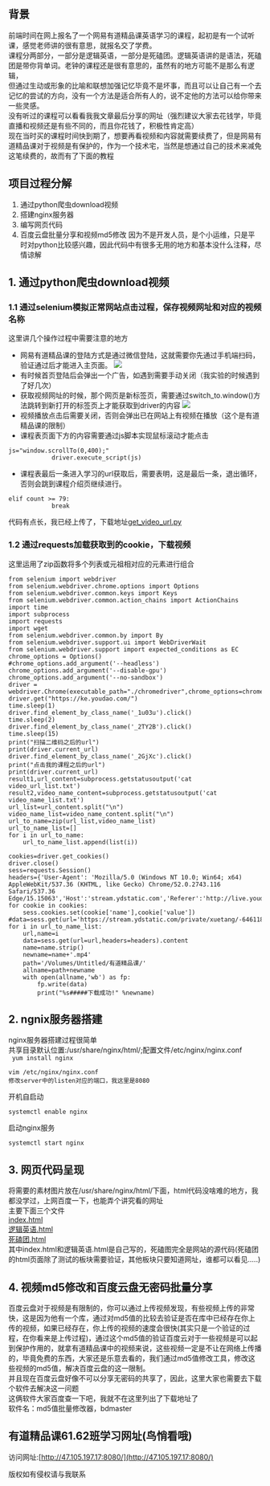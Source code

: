 ## 背景
前端时间在网上报名了一个网易有道精品课英语学习的课程，起初是有一个试听课，感觉老师讲的很有意思，就报名交了学费。    
课程分两部分，一部分是逻辑英语，一部分是死磕团。逻辑英语讲的是语法，死磕团是带你背单词。老钟的课程还是很有意思的，虽然有的地方可能不是那么有逻辑，  
但通过生动或形象的比喻和联想加强记忆毕竟不是坏事，而且可以让自己有一个去记忆的尝试的方向，没有一个方法是适合所有人的，说不定他的方法可以给你带来一些灵感。  
没有听过的课程可以看看我我文章最后分享的网址（强烈建议大家去花钱学，毕竟直播和视频还是有些不同的，而且你花钱了，积极性肯定高）  
现在当时买的课程时间快到期了，想要再看视频和内容就需要续费了，但是网易有道精品课对于视频是有保护的，作为一个技术宅，当然是想通过自己的技术来减免这笔续费的，故而有了下面的教程  
## 项目过程分解
1. 通过python爬虫download视频  
2. 搭建nginx服务器  
3. 编写网页代码
4. 百度云盘批量分享和视频md5修改
因为不是开发人员，是个小运维，只是平时对python比较感兴趣，因此代码中有很多无用的地方和基本没什么注释，尽情谅解  
## 1. 通过python爬虫download视频  
### 1.1 通过selenium模拟正常网站点击过程，保存视频网址和对应的视频名称 
这里讲几个操作过程中需要注意的地方   
+ 网易有道精品课的登陆方式是通过微信登陆，这就需要你先通过手机端扫码，验证通过后才能进入主页面。
![](1.png)
+ 有时候首页登陆后会弹出一个广告，如遇到需要手动关闭（我实验的时候遇到了好几次）
+ 获取视频网址的时候，那个网页是新标签页，需要通过switch_to.window()方法跳转到新打开的标签页上才能获取到driver的内容
![](4.png)
+ 视频播放点击后需要关闭，否则会弹出已在网站上有视频在播放（这个是有道精品课的限制）
+ 课程表页面下方的内容需要通过js脚本实现鼠标滚动才能点击  
```
js="window.scrollTo(0,400);"
            driver.execute_script(js)
```
+ 课程表最后一条进入学习的url获取后，需要表明，这是最后一条，退出循环，否则会跳到课程介绍页继续进行。
```
elif count >= 79:
            break
```            
代码有点长，我已经上传了，下载地址[get_video_url.py](http://)

### 1.2 通过requests加载获取到的cookie，下载视频
这里运用了zip函数将多个列表或元祖相对应的元素进行组合
```
from selenium import webdriver
from selenium.webdriver.chrome.options import Options
from selenium.webdriver.common.keys import Keys
from selenium.webdriver.common.action_chains import ActionChains
import time
import subprocess
import requests
import wget
from selenium.webdriver.common.by import By
from selenium.webdriver.support.ui import WebDriverWait
from selenium.webdriver.support import expected_conditions as EC
chrome_options = Options()
#chrome_options.add_argument('--headless')
chrome_options.add_argument('--disable-gpu')
chrome_options.add_argument('--no-sandbox')
driver = webdriver.Chrome(executable_path="./chromedriver",chrome_options=chrome_options)
driver.get("https://ke.youdao.com/")
time.sleep(1)
driver.find_element_by_class_name('_1u03u').click()
time.sleep(2)
driver.find_element_by_class_name('_2TY2B').click()
time.sleep(15)
print("扫描二维码之后的url")
print(driver.current_url)
driver.find_element_by_class_name('_2GjXc').click()
print("点击我的课程之后的url")
print(driver.current_url)
result1,url_content=subprocess.getstatusoutput('cat video_url_list.txt')
result2,video_name_content=subprocess.getstatusoutput('cat video_name_list.txt')
url_list=url_content.split("\n")
video_name_list=video_name_content.split("\n")
url_to_name=zip(url_list,video_name_list)
url_to_name_list=[]
for i in url_to_name:
    url_to_name_list.append(list(i))

cookies=driver.get_cookies()
driver.close()
sess=requests.Session()
headers={'User-Agent': 'Mozilla/5.0 (Windows NT 10.0; Win64; x64) AppleWebKit/537.36 (KHTML, like Gecko) Chrome/52.0.2743.116 Safari/537.36 Edge/15.15063','Host':'stream.ydstatic.com','Referer':'http://live.youdao.com/live/index.html'}
for cookie in cookies:
    sess.cookies.set(cookie['name'],cookie['value'])
#data=sess.get(url='https://stream.ydstatic.com/private/xuetang/-646118947_180319185954.mp4',headers=headers).content
for i in url_to_name_list:
    url,name=i
    data=sess.get(url=url,headers=headers).content
    name=name.strip()
    newname=name+'.mp4'
    path='/Volumes/Untitled/有道精品课/'
    allname=path+newname
    with open(allname,'wb') as fp:
        fp.write(data)
        print("%s#####下载成功!" %newname)
```
## 2. ngnix服务器搭建
nginx服务器搭建过程很简单  
共享目录默认位置:/usr/share/nginx/html/;配置文件/etc/nginx/nginx.conf  
` 
yum install nginx
`
```
vim /etc/nginx/nginx.conf
修改server中的listen对应的端口，我这里是8080
```
开机自启动  
```
systemctl enable nginx
```
启动nginx服务  
```
systemctl start nginx
```
## 3. 网页代码呈现
将需要的素材图片放在/usr/share/nginx/html/下面，html代码没啥难的地方，我都没学过，上网百度一下，也能弄个讲究看的网址  
主要下面三个文件  
[index.html]()  
[逻辑英语.html]()  
[死磕团.html]()  
其中index.html和逻辑英语.html是自己写的，死磕图完全是网站的源代码(死磕团的html页面除了测试的板块需要验证，其他板块只要知道网址，谁都可以看见.....)  
## 4. 视频md5修改和百度云盘无密码批量分享
百度云盘对于视频是有限制的，你可以通过上传视频发现，有些视频上传的非常快，这是因为他有一个库，通过对md5值的比较去验证是否在库中已经存在你上传的视频，如果已经存在，你上传的视频的速度会很快(其实只是一个验证的过程，在你看来是上传过程)，通过这个md5值的验证百度云对于一些视频是可以起到保护作用的，就拿有道精品课中的视频来说，这些视频一定是不让在网络上传播的，毕竟免费的东西，大家还是乐意去看的，我们通过md5值修改工具，修改这些视频的md5值，解决百度云盘的这一限制。  
并且现在百度云盘好像不可以分享无密码的共享了，因此，这里大家也需要去下载个软件去解决这一问题    
这俩软件大家百度查一下吧，我就不在这里列出了下载地址了    
软件名：md5值批量修改器，bdmaster    
## 有道精品课61.62班学习网址(鸟悄看哦)
访问网址:[http://47.105.197.17:8080/](http://47.105.197.17:8080/)  

版权如有侵权请与我联系  
